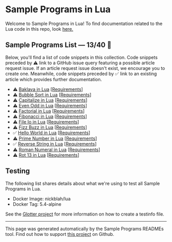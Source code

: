 # Sample Programs in Lua

Welcome to Sample Programs in Lua! To find documentation related to the Lua code in this repo, look [here.](https://sample-programs.therenegadecoder.com/languages/lua)

## Sample Programs List — 13/40 :thinking:

Below, you'll find a list of code snippets in this collection. Code snippets preceded by :warning: link to a GitHub issue query featuring a possible article request issue. If an article request issue doesn't exist, we encourage you to create one. Meanwhile, code snippets preceded by :white_check_mark: link to an existing article which provides further documentation.

- :warning: [Baklava in Lua](https://github.com//TheRenegadeCoder/sample-programs-website/issues?utf8=%E2%9C%93&q=is%3Aissue+is%3Aopen+baklava+lua) [[Requirements](https://sample-programs.therenegadecoder.com/projects/baklava)]
- :warning: [Bubble Sort in Lua](https://github.com//TheRenegadeCoder/sample-programs-website/issues?utf8=%E2%9C%93&q=is%3Aissue+is%3Aopen+bubble+sort+lua) [[Requirements](https://sample-programs.therenegadecoder.com/projects/bubble-sort)]
- :warning: [Capitalize in Lua](https://github.com//TheRenegadeCoder/sample-programs-website/issues?utf8=%E2%9C%93&q=is%3Aissue+is%3Aopen+capitalize+lua) [[Requirements](https://sample-programs.therenegadecoder.com/projects/capitalize)]
- :warning: [Even Odd in Lua](https://github.com//TheRenegadeCoder/sample-programs-website/issues?utf8=%E2%9C%93&q=is%3Aissue+is%3Aopen+even+odd+lua) [[Requirements](https://sample-programs.therenegadecoder.com/projects/even-odd)]
- :warning: [Factorial in Lua](https://github.com//TheRenegadeCoder/sample-programs-website/issues?utf8=%E2%9C%93&q=is%3Aissue+is%3Aopen+factorial+lua) [[Requirements](https://sample-programs.therenegadecoder.com/projects/factorial)]
- :warning: [Fibonacci in Lua](https://github.com//TheRenegadeCoder/sample-programs-website/issues?utf8=%E2%9C%93&q=is%3Aissue+is%3Aopen+fibonacci+lua) [[Requirements](https://sample-programs.therenegadecoder.com/projects/fibonacci)]
- :warning: [File Io in Lua](https://github.com//TheRenegadeCoder/sample-programs-website/issues?utf8=%E2%9C%93&q=is%3Aissue+is%3Aopen+file+io+lua) [[Requirements](https://sample-programs.therenegadecoder.com/projects/file-io)]
- :warning: [Fizz Buzz in Lua](https://github.com//TheRenegadeCoder/sample-programs-website/issues?utf8=%E2%9C%93&q=is%3Aissue+is%3Aopen+fizz+buzz+lua) [[Requirements](https://sample-programs.therenegadecoder.com/projects/fizz-buzz)]
- :white_check_mark: [Hello World in Lua](https://sample-programs.therenegadecoder.com/projects/hello-world/lua) [[Requirements](https://sample-programs.therenegadecoder.com/projects/hello-world)]
- :warning: [Prime Number in Lua](https://github.com//TheRenegadeCoder/sample-programs-website/issues?utf8=%E2%9C%93&q=is%3Aissue+is%3Aopen+prime+number+lua) [[Requirements](https://sample-programs.therenegadecoder.com/projects/prime-number)]
- :white_check_mark: [Reverse String in Lua](https://sample-programs.therenegadecoder.com/projects/reverse-string/lua) [[Requirements](https://sample-programs.therenegadecoder.com/projects/reverse-string)]
- :warning: [Roman Numeral in Lua](https://github.com//TheRenegadeCoder/sample-programs-website/issues?utf8=%E2%9C%93&q=is%3Aissue+is%3Aopen+roman+numeral+lua) [[Requirements](https://sample-programs.therenegadecoder.com/projects/roman-numeral)]
- :warning: [Rot 13 in Lua](https://github.com//TheRenegadeCoder/sample-programs-website/issues?utf8=%E2%9C%93&q=is%3Aissue+is%3Aopen+rot+13+lua) [[Requirements](https://sample-programs.therenegadecoder.com/projects/rot-13)]

## Testing

The following list shares details about what we're using to test all Sample Programs in Lua.

- Docker Image: nickblah/lua
- Docker Tag: 5.4-alpine

See the [Glotter project](https://github.com/auroq/glotter) for more information on how to create a testinfo file.

---

This page was generated automatically by the Sample Programs READMEs tool. Find out how to support [this project](https://github.com/TheRenegadeCoder/sample-programs-readmes) on Github.
